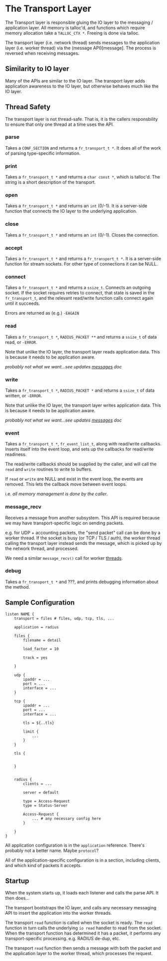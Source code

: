 # The Transport Layer

The Transport layer is responsible gluing the IO layer to the
messaging / application layer.  All memory is talloc'd, and functions
which require memory allocation take a `TALLOC_CTX *`.  Freeing is
done via talloc.

The transport layer (i.e. network thread) sends messages to the
application layer (i.e. worker thread) via the (message API)[message].
The process is reversed when receiving messages.

## Similarity to IO layer

Many of the APIs are similar to the IO layer.  The transport layer
adds application awareness to the IO layer, but otherwise behaves much
like the IO layer.

## Thread Safety

The transport layer is not thread-safe.  That is, it is the callers
responsbility to ensure that only one thread at a time uses the API.

### parse

Takes a `CONF_SECTION` and returns a `fr_transport_t *`.  It does all
of the work of parsing type-specific information.

### print

Takes a `fr_transport_t *` and returns a `char const *`, which is
talloc'd.  The string is a short description of the transport.

### open

Takes a `fr_transport_t *` and returns an `int` (0/-1).  It is a
server-side function that connects the IO layer to the underlying
application.

### close

Takes a `fr_transport_t *` and returns an `int` (0/-1).  Closes the
connection.

### accept

Takes a `fr_transport_t *` and returns a `fr_transport_t *`.  It is a
server-side function for stream sockets.  For other type of
connections it can be NULL.

### connect

Takes a `fr_transport_t *` and returns a `ssize_t`. Connects an
outgoing socket.  If the socket requires retries to connect, that
state is saved in the `fr_transport_t`, and the relevant read/write
function calls connect again until it succeeds.

Errors are returned as (e.g.) `-EAGAIN`

### read

Takes a `fr_transport_t *`, `RADIUS_PACKET **`
and returns a `ssize_t` of data read, or `-ERROR`.

Note that unlike the IO layer, the transport layer reads application
data.  This is because it needs to be application aware.

*probably not what we want...see updates [messages](message) doc*

### write

Takes a `fr_transport_t *`, `RADIUS_PACKET *`
and returns a `ssize_t` of data written, or `-ERROR`.

Note that unlike the IO layer, the transport layer writes application
data.  This is because it needs to be application aware.

*probably not what we want...see updates [messages](message) doc*

### event

Takes a `fr_transport_t *`, `fr_event_list_t`, along with read/write
callbacks.  Inserts itself into the event loop, and sets up the
callbacks for read/write readiness.

The read/write callbacks should be supplied by the caller, and will
call the `read` and `write` routines to write to buffers.

If `read` or `write` are NULL and exist in the event loop, the events
are removed.  This lets the callback move between event loops.

i.e. *all memory management is done by the caller*.

### message_recv

Receives a message from another subsystem.  This API is required
because we may have transport-specific logic on sending packets.

e.g. for UDP + accounting packets, the "send packet" call can be done
by a worker thread.  If the socket is busy (or TCP / TLS / auth), the
worker thread calling the transport layer instead sends the message,
which is picked up by the network thread, and processed.

We need a similar `message_recv()` call for worker [threads](threads).

### debug

Takes a `fr_transport_t *` and ???, and prints debugging information about the method.

## Sample Configuration

````
listen NAME {
	transport = files # files, udp, tcp, tls, ...

	application = radius

	files {
		filename = detail

		load_factor = 10

		track = yes

	}

	udp {
		ipaddr = ...
		port = ...
		interface = ...
	}

	tcp {
		ipaddr = ...
		port = ...
		interface = ...

		tls = ${..tls}

		limit {
			...
		}
	}

	tls {
		

	}


	radius {
		clients = ...

		server = default

		type = Access-Request
		type = Status-Server

		Access-Request {
			... # any necessary config here
		}

	}
}

````


All application configuration is in the `application` reference.
There's probably not a better name.  Maybe `protocol`?

All of the application-specific configuration is in a section,
including clients, and which kind of packets it accepts.

## Startup

When the system starts up, it loads each listener and calls the parse
API.  It then does...

The transport bootstraps the IO layer, and calls any necessary
messaging API to insert the application into the worker threads.

The transport `read` function is called when the socket is ready.  The
`read` function in turn calls the underlying `io read` handler to read
from the socket.  When the transport function has determined it has a
packet, it performs any transport-specific processing.  e.g. RADIUS
de-dup, etc.

The transport `read` function then sends a message with both the
packet and the application layer to the worker thread, which processes
the request.
